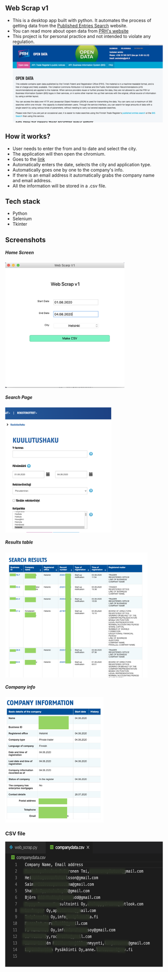 ## Web Scrap v1

- This is a desktop app built with python. It automates the process of getting data from the [Published Entries Search](https://virre.prh.fi/novus/publishedEntriesSearch?execution=e2s1) website.
- You can read more about open data from [PRH's website](https://avoindata.prh.fi/index_en.html)
- This project is for personal practice and not intended to violate any regulation.
  <img src="/screenshots/open_data.png" height="250px" />

## How it works?

- User needs to enter the from and to date and select the city.
- The application will then open the chromium.
- Goes to the [link](https://virre.prh.fi/novus/publishedEntriesSearch?execution=e2s1)
- Automatically enters the date, selects the city and application type.
- Automatically goes one by one to the company's info.
- If there is an email address it automatically grabs the company name and email address.
- All the information will be stored in a .csv file.

## Tech stack

- Python
- Selenium
- Tkinter

## Screenshots

##### Home Screen

<img src="/screenshots/home.png" height="400px" />

##### Search Page

<img src="/screenshots/search_page.png" height="400px" />

##### Results table

<img src="/screenshots/result_table.png" height="400px" />

##### Company info

<img src="/screenshots/result_page.png" height="400px" />

### CSV file

<img src="/screenshots/csv.png" height="400px" />
